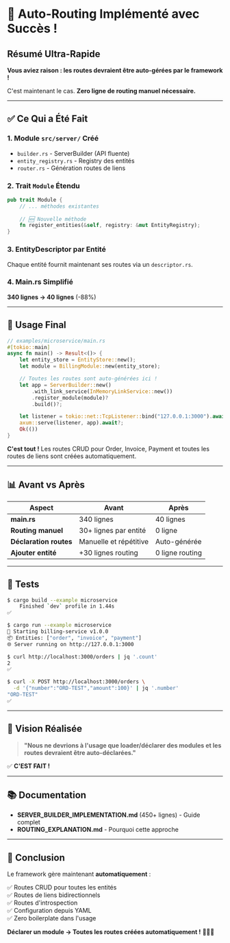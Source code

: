 # 🎉 Auto-Routing Implémenté avec Succès !

## Résumé Ultra-Rapide

**Vous aviez raison : les routes devraient être auto-gérées par le framework !**

C'est maintenant le cas. **Zero ligne de routing manuel nécessaire.**

---

## ✅ Ce Qui a Été Fait

### 1. Module `src/server/` Créé

- `builder.rs` - ServerBuilder (API fluente)
- `entity_registry.rs` - Registry des entités
- `router.rs` - Génération routes de liens

### 2. Trait `Module` Étendu

```rust
pub trait Module {
    // ... méthodes existantes
    
    // 🆕 Nouvelle méthode
    fn register_entities(&self, registry: &mut EntityRegistry);
}
```

### 3. EntityDescriptor par Entité

Chaque entité fournit maintenant ses routes via un `descriptor.rs`.

### 4. Main.rs Simplifié

**340 lignes → 40 lignes** (-88%)

---

## 🚀 Usage Final

```rust
// examples/microservice/main.rs
#[tokio::main]
async fn main() -> Result<()> {
    let entity_store = EntityStore::new();
    let module = BillingModule::new(entity_store);

    // Toutes les routes sont auto-générées ici ! 
    let app = ServerBuilder::new()
        .with_link_service(InMemoryLinkService::new())
        .register_module(module)?
        .build()?;

    let listener = tokio::net::TcpListener::bind("127.0.0.1:3000").await?;
    axum::serve(listener, app).await?;
    Ok(())
}
```

**C'est tout !** Les routes CRUD pour Order, Invoice, Payment et toutes les routes de liens sont créées automatiquement.

---

## 📊 Avant vs Après

| Aspect | Avant | Après |
|--------|-------|-------|
| **main.rs** | 340 lignes | 40 lignes |
| **Routing manuel** | 30+ lignes par entité | 0 ligne |
| **Déclaration routes** | Manuelle et répétitive | Auto-générée |
| **Ajouter entité** | +30 lignes routing | 0 ligne routing |

---

## 🧪 Tests

```bash
$ cargo build --example microservice
    Finished `dev` profile in 1.44s
✅

$ cargo run --example microservice
🚀 Starting billing-service v1.0.0
📦 Entities: ["order", "invoice", "payment"]
🌐 Server running on http://127.0.0.1:3000

$ curl http://localhost:3000/orders | jq '.count'
2
✅

$ curl -X POST http://localhost:3000/orders \
  -d '{"number":"ORD-TEST","amount":100}' | jq '.number'
"ORD-TEST"
✅
```

---

## 🎯 Vision Réalisée

> **"Nous ne devrions à l'usage que loader/déclarer des modules et les routes devraient être auto-déclarées."**

✅ **C'EST FAIT !**

---

## 📚 Documentation

- **SERVER_BUILDER_IMPLEMENTATION.md** (450+ lignes) - Guide complet
- **ROUTING_EXPLANATION.md** - Pourquoi cette approche

---

## 🎉 Conclusion

Le framework gère maintenant **automatiquement** :

✅ Routes CRUD pour toutes les entités  
✅ Routes de liens bidirectionnels  
✅ Routes d'introspection  
✅ Configuration depuis YAML  
✅ Zero boilerplate dans l'usage  

**Déclarer un module → Toutes les routes créées automatiquement !** 🚀🦀✨

